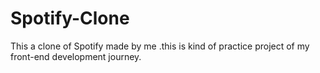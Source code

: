 # Spotify-Clone
This a clone of Spotify made by me .this is kind of practice project of my front-end development journey.
